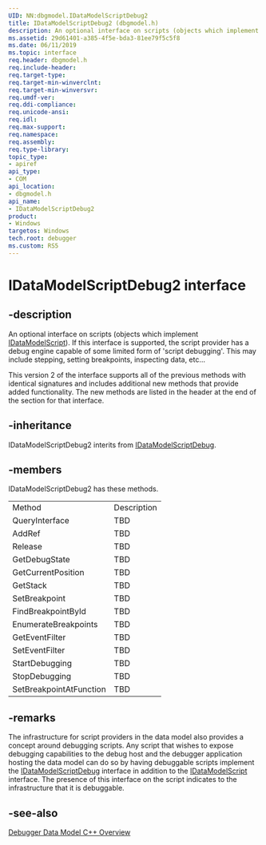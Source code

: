 ```yaml
---
UID: NN:dbgmodel.IDataModelScriptDebug2
title: IDataModelScriptDebug2 (dbgmodel.h)
description: An optional interface on scripts (objects which implement IDataModelScript).
ms.assetid: 29d61401-a385-4f5e-bda3-81ee79f5c5f8
ms.date: 06/11/2019
ms.topic: interface
req.header: dbgmodel.h
req.include-header:
req.target-type:
req.target-min-winverclnt:
req.target-min-winversvr:
req.umdf-ver:
req.ddi-compliance:
req.unicode-ansi:
req.idl:
req.max-support:
req.namespace:
req.assembly:
req.type-library: 
topic_type: 
- apiref
api_type: 
- COM
api_location: 
- dbgmodel.h
api_name: 
- IDataModelScriptDebug2
product:
- Windows
targetos: Windows
tech.root: debugger
ms.custom: RS5
---
```


# IDataModelScriptDebug2 interface

## -description

An optional interface on scripts (objects which implement [IDataModelScript](nn-dbgmodel-idatamodelscript.md)).  If this interface is supported, the script provider has a debug engine capable of some limited form of 'script debugging'.  This may include stepping, setting breakpoints, inspecting data, etc...

This version 2 of the interface supports all of the previous methods with identical signatures and includes additional new methods that provide added functionality. The new methods are listed in the header at the end of the section for that interface.

## -inheritance
IDataModelScriptDebug2 interits from [IDataModelScriptDebug](nn-dbgmodel-idatamodelscriptdebug.md). 
## -members

<p>IDataModelScriptDebug2 has these methods.</p>
<table>
	<tr>
		<td>Method</td>
		<td>Description</td>
	</tr>
	<tr>
		<td>QueryInterface</td>
		<td>TBD</td>
	</tr>
	<tr>
		<td>AddRef</td>
		<td>TBD</td>
	</tr>
	<tr>
		<td>Release</td>
		<td>TBD</td>
	</tr>
	<tr>
		<td>GetDebugState</td>
		<td>TBD</td>
	</tr>
	<tr>
		<td>GetCurrentPosition</td>
		<td>TBD</td>
	</tr>
	<tr>
		<td>GetStack</td>
		<td>TBD</td>
	</tr>
	<tr>
		<td>SetBreakpoint</td>
		<td>TBD</td>
	</tr>
	<tr>
		<td>FindBreakpointById</td>
		<td>TBD</td>
	</tr>
	<tr>
		<td>EnumerateBreakpoints</td>
		<td>TBD</td>
	</tr>
	<tr>
		<td>GetEventFilter</td>
		<td>TBD</td>
	</tr>
	<tr>
		<td>SetEventFilter</td>
		<td>TBD</td>
	</tr>
	<tr>
		<td>StartDebugging</td>
		<td>TBD</td>
	</tr>
	<tr>
		<td>StopDebugging</td>
		<td>TBD</td>
	</tr>
	<tr>
		<td>SetBreakpointAtFunction</td>
		<td>TBD</td>
	</tr>
</table>

## -remarks

The infrastructure for script providers in the data model also provides a concept around debugging scripts. Any script that wishes to expose debugging capabilities to the debug host and the debugger application hosting the data model can do so by having debuggable scripts implement the [IDataModelScriptDebug](nn-dbgmodel-idatamodelscriptdebug.md) interface in addition to the [IDataModelScript](nn-dbgmodel-idatamodelscript.md) interface. The presence of this interface on the script indicates to the infrastructure that it is debuggable. 

## -see-also

[Debugger Data Model C++ Overview](https://docs.microsoft.com/windows-hardware/drivers/debugger/data-model-cpp-overview)
